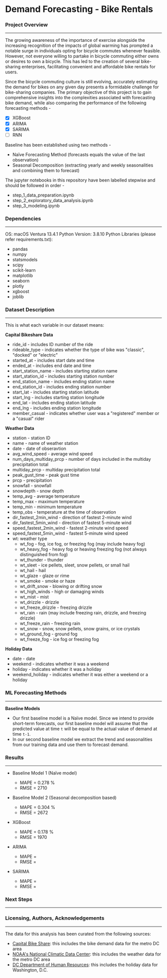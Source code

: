 # Demand Forecasting - Bike Rentals

### Project Overview
---
The growing awareness of the importance of exercise alongside the increasing recognition of the impacts of global warming has prompted a notable surge in individuals opting for bicycle commutes whenever feasible.
However, not everyone willing to partake in bicycle commuting either owns or desires to own a bicycle.
This has led to the creation of several bike-sharing enterprises, facilitating convenient and affordable bike rentals for users.

Since the bicycle commuting culture is still evolving, accurately estimating the demand for bikes on any given day presents a formidable challenge for bike-sharing companies. The primary objective of this project is to gain comprehensive insights into the complexities associated with forecasting bike demand, while also comparing the performance of the following forecasting methods -

- [x] XGBoost
- [x] ARIMA
- [x] SARIMA
- [ ] RNN

Baseline has been established using two methods -

- Naïve Forecasting Method (forecasts equals the value of the last observation)
- Seasonal Decomposition (extracting yearly and weekly seasonalities and combining them to forecast)

The jupyter notebooks in this repository have been labelled stepwise and should be followed in order -

- step_1_data_preparation.ipynb
- step_2_exploratory_data_analysis.ipynb
- step_3_modeling.ipynb


### Dependencies
---
OS: macOS Ventura 13.4.1
Python Version: 3.8.10
Python Libraries (please refer requirements.txt):
- pandas
- numpy
- statsmodels
- scipy
- scikit-learn
- matplotlib
- seaborn
- plotly
- xgboost
- joblib


### Dataset Description
---
This is what each variable in our dataset means:

**Capital Bikeshare Data**
- ride_id -  includes ID number of the ride
- rideable_type - indicates whether the type of bike was "classic", "docked" or "electric"
- started_at - includes start date and time
- ended_at - includes end date and time
- start_station_name - includes starting station name
- start_station_id - includes starting station number
- end_station_name - includes ending station name
- end_station_id - includes ending station number
- start_lat - includes starting station latitude
- start_lng - includes starting station longitude
- end_lat - includes ending station latitude
- end_lng - includes ending station longitude
- member_casual -  indicates whether user was a "registered" member or a "casual" rider

**Weather Data**
- station - station ID
- name - name of weather station
- date - date of obseravtion
- avg_wind_speed - average wind speed
- num_days_multiday_prcp - number of days included in the multiday precipitation total 
- multiday_prcp - multiday precipitation total
- peak_gust_time - peak gust time
- prcp - precipitation
- snowfall - snowfall
- snowdepth - snow depth
- temp_avg - average temperature
- temp_max - maximum temperature
- temp_min - minimum temperature
- temp_obs - temperature at the time of observation
- dir_fastest_2min_wind - direction of fastest 2-minute wind
- dir_fastest_5min_wind - direction of fastest 5-minute wind
- speed_fastest_2min_wind - fastest 2-minute wind speed
- speed_fastest_5min_wind - fastest 5-minute wind speed
- wt: weather type
	- wt_fog - fog, ice fog, or freezing fog (may include heavy fog)
	- wt_heavy_fog - heavy fog or heaving freezing fog (not always distinguished from fog)
	- wt_thunder - thunder
	- wt_sleet - ice pellets, sleet, snow pellets, or small hail
	- wt_hail - hail
	- wt_glaze - glaze or rime
	- wt_smoke - smoke or haze
	- wt_drift_snow - blowing or drifting snow
	- wt_high_winds - high or damaging winds
	- wt_mist - mist
	- wt_drizzle - drizzle
	- wt_freeze_drizzle - freezing drizzle
	- wt_rain - rain (may include freezing rain, drizzle, and freezing drizzle)
	- wt_freeze_rain - freezing rain
	- wt_snow - snow, snow pellets, snow grains, or ice crystals
	- wt_ground_fog - ground fog
	- wt_freeze_fog - ice fog or freezing fog

**Holiday Data**
- date - date
- weekend - indicates whether it was a weekend
- holiday - indicates whether it was a holiday
- weekend_holiday - indicates whether it was either a weekend or a holiday



### ML Forecasting Methods
---
**Baseline Models**
- Our first baseline model is a Naïve model. Since we intend to provide short-term forecasts, our first baseline model will assume that the predicted value at time `t` will be equal to the actual value of demand at time `t-1`.
- In our second baseline model we extract the trend and seasonalities from our training data and use them to forecast demand.



### Results
---
- Baseline Model 1 (Naïve model)
	- MAPE = 0.278 %
	- RMSE = 2710

- Baseline Model 2 (Seasonal decomposition based)
	- MAPE = 0.304 %
	- RMSE = 2672

- XGBoost
	- MAPE = 0.178 %
	- RMSE = 1970

- ARIMA
	- MAPE = 
	- RMSE = 

- SARIMA
	- MAPE = 
	- RMSE = 

### Next Steps
---


### Licensing, Authors, Acknowledgements
---
The data for this analysis has been curated from the following sources:

- [Capital Bike Share](https://www.capitalbikeshare.com/system-data): this includes the bike demand data for the metro DC area
- [NOAA's National Climatic Data Center](https://www.ncdc.noaa.gov/cdo-web/search): this includes the weather data for the metro DC area
- [DC Department of Human Resources](https://edpm.dc.gov/issuances/legal-public-holidays-2023/): this includes the holiday data for Washington, D.C.





